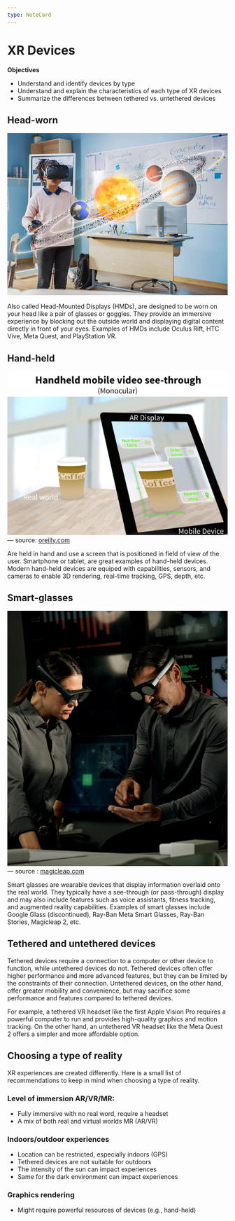 ```yaml
---
type: NoteCard
---
```


# XR Devices

**Objectives**

- Understand and identify devices by type
- Understand and explain the characteristics of each type of XR devices
- Summarize the differences between tethered vs. untethered devices

## Head-worn

![{width=281,height=auto}](../attachments/NextWaveSTEM.jpg)

Also called Head-Mounted Displays (HMDs), are designed to be worn on your head like a pair of glasses or goggles. They provide an immersive experience by blocking out the outside world and displaying digital content directly in front of your eyes. Examples of HMDs include Oculus Rift, HTC Vive, Meta Quest, and PlayStation VR.

## Hand-held

![{width=281,height=auto}](../attachments/hand-held.png)— source: [oreilly.com](http://oreilly.com)

Are held in hand and use a screen that is positioned in field of view of the user. Smartphone or tablet, are great examples of hand-held devices. Modern hand-held devices are equiped with capabilities, sensors, and cameras to enable 3D rendering, real-time tracking, GPS, depth, etc.

## Smart-glasses

![{width=281,height=auto}](../attachments/magic-leap.jpeg)— source : [magicleap.com](http://magicleap.com)

Smart glasses are wearable devices that display information overlaid onto the real world. They typically have a see-through (or pass-through) display and may also include features such as voice assistants, fitness tracking, and augmented reality capabilities. Examples of smart glasses include Google Glass (discontinued), Ray-Ban Meta Smart Glasses, Ray-Ban Stories, Magicleap 2, etc.

## Tethered and untethered devices

Tethered devices require a connection to a computer or other device to function, while untethered devices do not. Tethered devices often offer higher performance and more advanced features, but they can be limited by the constraints of their connection. Untethered devices, on the other hand, offer greater mobility and convenience, but may sacrifice some performance and features compared to tethered devices.

For example, a tethered VR headset like the first Apple Vision Pro requires a powerful computer to run and provides high-quality graphics and motion tracking. On the other hand, an untethered VR headset like the Meta Quest 2 offers a simpler and more affordable option.

## Choosing a type of reality

XR experiences are created differently. Here is a small list of recommendations to keep in mind when choosing a type of reality.

### Level of immersion AR/VR/MR:

- Fully immersive with no real word, require a headset
- A mix of both real and virtual worlds MR (AR/VR)

### Indoors/outdoor experiences

- Location can be restricted, especially indoors (GPS)
- Tethered devices are not suitable for outdoors
- The intensity of the sun can impact experiences
- Same for the dark environment can impact experiences

### Graphics rendering

- Might require powerful resources of devices (e.g., hand-held)
